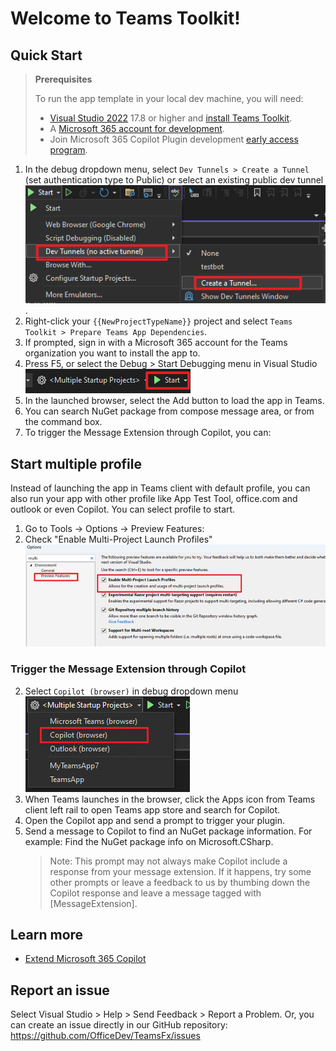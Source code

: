 # Welcome to Teams Toolkit!

## Quick Start

> **Prerequisites**
>
> To run the app template in your local dev machine, you will need:
>
> - [Visual Studio 2022](https://aka.ms/vs) 17.8 or higher and [install Teams Toolkit](https://aka.ms/install-teams-toolkit-vs).
> - A [Microsoft 365 account for development](https://docs.microsoft.com/microsoftteams/platform/toolkit/accounts).
> - Join Microsoft 365 Copilot Plugin development [early access program](https://aka.ms/plugins-dev-waitlist).

1. In the debug dropdown menu, select `Dev Tunnels > Create a Tunnel` (set authentication type to Public) or select an existing public dev tunnel
![image](https://raw.githubusercontent.com/OfficeDev/TeamsFx/dev/docs/images/visualstudio/debug/create-devtunnel-button.png).
2. Right-click your `{{NewProjectTypeName}}` project and select `Teams Toolkit > Prepare Teams App Dependencies`.
3. If prompted, sign in with a Microsoft 365 account for the Teams organization you want
   to install the app to.
4. Press F5, or select the Debug > Start Debugging menu in Visual Studio
![image](https://raw.githubusercontent.com/OfficeDev/TeamsFx/dev/docs/images/visualstudio/debug/debug-button.png)
5. In the launched browser, select the Add button to load the app in Teams.
6. You can search NuGet package from compose message area, or from the command box.
5. To trigger the Message Extension through Copilot, you can:
      
## Start multiple profile
Instead of launching the app in Teams client with default profile, you can also run your app with other profile like App Test Tool, office.com and outlook or even Copilot. You can select profile to start.
1. Go to Tools -> Options -> Preview Features:
2. Check "Enable Multi-Project Launch Profiles"
![image](https://raw.githubusercontent.com/OfficeDev/TeamsFx/dev/docs/images/visualstudio/debug/enable-multiple-profiles-feature.png)

### Trigger the Message Extension through Copilot
2. Select `Copilot (browser)` in debug dropdown menu
![image](https://raw.githubusercontent.com/OfficeDev/TeamsFx/dev/docs/images/visualstudio/debug/switch-to-copilot.png)
2. When Teams launches in the browser, click the Apps icon from Teams client left rail to open Teams app store and search for Copilot.
3. Open the Copilot app and send a prompt to trigger your plugin.
4. Send a message to Copilot to find an NuGet package information. For example: Find the NuGet package info on Microsoft.CSharp.
   > Note: This prompt may not always make Copilot include a response from your message extension. If it happens, try some other prompts or leave a feedback to us by thumbing down the Copilot response and leave a message tagged with [MessageExtension].

## Learn more

- [Extend Microsoft 365 Copilot](https://aka.ms/teamsfx-copilot-plugin)

## Report an issue

Select Visual Studio > Help > Send Feedback > Report a Problem.
Or, you can create an issue directly in our GitHub repository:
https://github.com/OfficeDev/TeamsFx/issues
